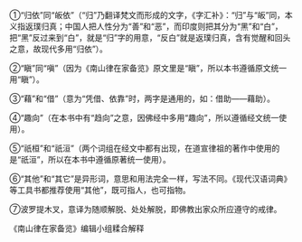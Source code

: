 ①“归依”同“皈依”（“归”乃翻译梵文而形成的文字，《字汇补》：“归”与“皈”同，本义指返璞归真；中国人把人性分为“善”和“恶”，而印度则把其分为“黑”和“白”，把“黑”反过来到“白”，就是“归”字的用意，“反白”就是返璞归真，含有觉醒和回头之意，故现代多用“归依”）。

②“瞋”同“嗔”（因为《南山律在家备览》原文里是“瞋”，所以本书遵循原文统一用“瞋”）。

③“藉”和“借”（意为“凭借、依靠”时，两字是通用的，如：借助——藉助）。

④“趣向”（在本书中有“趋向”之意，因佛经中多用“趣向”，所以遵循经文统一使用）。

⑤“祇桓”和“祇洹”（两个词组在经文中都有出现，在道宣律祖的著作中使用的是“祇洹”，所以在本书中遵循原著统一使用）。

⑥“其他”和“其它”是异形词，意思和用法完全一样，写法不同。《现代汉语词典》等工具书都推荐使用“其他”，既可指人，也可指物。

⑦波罗提木叉，意译为随顺解脱、处处解脱，即佛教出家众所应遵守的戒律。

《南山律在家备览》编辑小组糅合解释